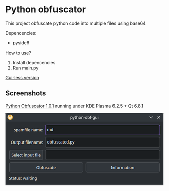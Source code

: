 # Python obfuscator
This project obfuscate python code into multiple files using base64

Depencencies:
- pyside6

How to use?

1. Install depencencies
2. Run main.py

[Gui-less version][def]

[def]: https://github.com/enorsu/python-obfuscator/releases/tag/v1.0.1-nogui


## Screenshots

[Python Obfuscator 1.0.1](https://github.com/enorsu/python-obfuscator/releases/tag/next-1.0.1) running under KDE Plasma 6.2.5 + Qt 6.8.1

![under linux](./assets/images/py-obf-1.0.1-linux.png)